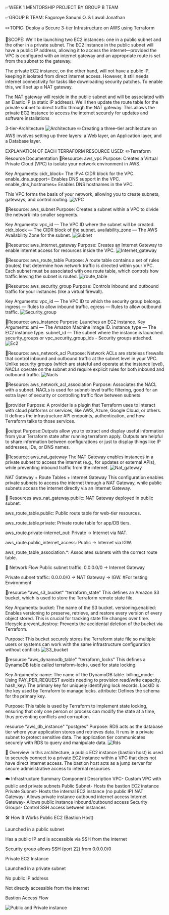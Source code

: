 ✅WEEK 1 MENTORSHIP PROJECT BY GROUP B TEAM

✅GROUP B TEAM: Fagoroye Sanumi O.
               &  Lawal Jonathan

✏️TOPIC: Deploy a Secure 3-tier Infrastructure on AWS using Terraform

📘SCOPE: We'll be launching two EC2 instances: one in a public subnet and the other in a private subnet. The EC2 instance in the public subnet will have a public IP address, allowing it to access the internet—provided the VPC is configured with an internet gateway and an appropriate route is set from the subnet to the gateway.

The private EC2 instance, on the other hand, will not have a public IP, keeping it isolated from direct internet access. However, it still needs internet connectivity for tasks like downloading security patches. To enable this, we'll set up a NAT gateway.

The NAT gateway will reside in the public subnet and will be associated with an Elastic IP (a static IP address). We'll then update the route table for the private subnet to direct traffic through the NAT gateway. This allows the private EC2 instance to access the internet securely for updates and software installations

3-tier-Architecture
![Architecture](Ec2/GroupB-Architecture.png)
✏️Creating a three–tier architecture on AWS involves setting up three layers: a Web layer, an Application layer, and a Database layer.

EXPLANATION OF EACH TERRAFORM RESOURCE USED:
✏️Terraform Resource Documentation
📌Resource: aws_vpc
  Purpose: Creates a Virtual Private Cloud (VPC) to isolate your network environment in AWS.

Key Arguments:
cidr_block= The IPv4 CIDR block for the VPC.
enable_dns_support= Enables DNS support in the VPC.
enable_dns_hostnames= Enables DNS hostnames in the VPC.

This VPC forms the basis of your network, allowing you to create subnets, gateways, and control routing.
![VPC](<week1-readme/Images/Screenshot 2025-05-21 122636.png>)

🔹Resource: aws_subnet
  Purpose: Creates a subnet within a VPC to divide the network into smaller segments.

Key Arguments:
vpc_id — The VPC ID where the subnet will be created.
cidr_block — The CIDR block of the subnet.
availability_zone — The AWS Availability Zone for the subnet.
![Subnet](<week1-readme/Images/Screenshot 2025-05-21 122618.png>)

📌Resource: aws_internet_gateway
  Purpose: Creates an Internet Gateway to enable internet access for resources inside the VPC.
![Internet_gateway](<week1-readme/Images/Screenshot 2025-05-21 122714.png>)

🔹Resource: aws_route_table
Purpose: A route table contains a set of rules (routes) that determine how network traffic is directed within your VPC. Each subnet must be associated with one route table, which controls how traffic leaving the subnet is routed.
![route_table](<week1-readme/Images/Screenshot 2025-05-21 122657.png>) 

📌Resource: aws_security_group
Purpose: Controls inbound and outbound traffic for your instances (like a virtual firewall).

Key Arguments:
vpc_id — The VPC ID to which the security group belongs.
ingress — Rules to allow inbound traffic.
egress — Rules to allow outbound traffic.
![Security_group](<week1-readme/Images/Screenshot 2025-05-21 122754.png>)

🔹Resource: aws_instance
Purpose: Launches an EC2 instance.
Key Arguments:
ami — The Amazon Machine Image ID.
instance_type — The EC2 instance type.
subnet_id — The subnet where the instance is launched.
security_groups or vpc_security_group_ids - Security groups attached.
![Ec2](<week1-readme/Images/Screenshot 2025-05-21 123012.png>)

📌Resource: aws_network_acl
Purpose: Network ACLs are stateless firewalls that control inbound and outbound traffic at the subnet level in your VPC. Unlike security groups (which are stateful and operate at the instance level), NACLs operate on the subnet and require explicit rules for both inbound and outbound traffic.
![Nacls](<week1-readme/Images/Screenshot 2025-05-21 122835.png>)

🔹Resource: aws_network_acl_association
Purpose: Associates the NACL with a subnet. NACLs is used for subnet-level traffic filtering, good for an extra layer of security or controlling traffic flow between subnets.

📌provider
Purpose: A provider is a plugin that Terraform uses to interact with cloud platforms or services, like AWS, Azure, Google Cloud, or others. It defines the infrastructure API endpoints, authentication, and how Terraform talks to those services.

🔹output
Purpose:Outputs allow you to extract and display useful information from your Terraform state after running terraform apply. Outputs are helpful to share information between configurations or just to display things like IP addresses, IDs, or DNS names.

📌Resource: aws_nat_gateway
The NAT Gateway enables instances in a private subnet to access the internet (e.g., for updates or external APIs), while preventing inbound traffic from the internet.
![Nat_gateway](<week1-readme/Images/Screenshot 2025-05-21 122736.png>)

 NAT Gateway + Route Tables + Internet Gateway
This configuration enables private subnets to access the internet through a NAT Gateway, while public subnets access the internet directly via an Internet Gateway.

🧱 Resources
aws_nat_gateway.public: NAT Gateway deployed in public subnet.

aws_route_table.public: Public route table for web-tier resources.

aws_route_table.private: Private route table for app/DB tiers.

aws_route.private-internet_out: Private → Internet via NAT.

aws_route.public_internet_access: Public → Internet via IGW.

aws_route_table_association.*: Associates subnets with the correct route table.

📡 Network Flow
Public subnet traffic: 0.0.0.0/0 → Internet Gateway

Private subnet traffic: 0.0.0.0/0 → NAT Gateway → IGW. #For testing Environment

📌resource "aws_s3_bucket" "terraform_state"
This defines an Amazon S3 bucket, which is used to store the Terraform remote state file.

Key Arguments:
bucket: The name of the S3 bucket.
versioning.enabled: Enables versioning to preserve, retrieve, and restore every version of every object stored. This is crucial for tracking state file changes over time.
lifecycle.prevent_destroy: Prevents the accidental deletion of the bucket via Terraform.

Purpose: This bucket securely stores the Terraform state file so multiple users or systems can work with the same infrastructure configuration without conflicts
![S3_bucket](<week1-readme/Images/Screenshot 2025-05-21 131352.png>)

🔹resource "aws_dynamodb_table" "terraform_locks"
This defines a DynamoDB table called terraform-locks, used for state locking.

Key Arguments:
name: The name of the DynamoDB table.
billing_mode: Using PAY_PER_REQUEST avoids needing to provision read/write capacity.
hash_key: The primary key for uniquely identifying lock records. LockID is the key used by Terraform to manage locks.
attribute: Defines the schema for the primary key.

Purpose: This table is used by Terraform to implement state locking, ensuring that only one person or process can modify the state at a time, thus preventing conflicts and corruption.

resource "aws_db_instance" "postgres"
Purpose: RDS acts as the database tier where your application stores and retrieves data.
It runs in a private subnet to protect sensitive data.
The application tier communicates securely with RDS to query and manipulate data.
![Rds](<week1-readme/Images/Screenshot 2025-05-21 131303.png>)

📘 Overview
In this architecture, a public EC2 instance (bastion host) is used to securely connect to a private EC2 instance within a VPC that does not have direct internet access. The bastion host acts as a jump server for secure administrative access to internal resources

☁️ Infrastructure Summary
Component	Description
VPC- Custom VPC with public and private subnets
Public Subnet-	Hosts the bastion EC2 instance
Private Subnet-	Hosts the internal EC2 instance (no public IP)
NAT Gateway-	Allows private instance outbound internet access
Internet Gateway-	Allows public instance inbound/outbound access
Security Groups-	Control SSH access between instances

🛠️ How It Works
Public EC2 (Bastion Host)

Launched in a public subnet

Has a public IP and is accessible via SSH from the internet

Security group allows SSH (port 22) from 0.0.0.0/0

Private EC2 Instance

Launched in a private subnet

No public IP address

Not directly accessible from the internet

Bastion Access Flow

![Public and Private instance](<week1-readme/Images/Screenshot 2025-05-21 135329.png>)

